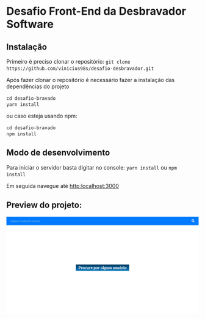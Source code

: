# Desafio Front-End da Desbravador Software

## Instalação
Primeiro é preciso clonar o repositório: ``git clone https://github.com/vinicius98s/desafio-desbravador.git``

Após fazer clonar o repositório é necessário fazer a instalação das dependências do projeto

```
cd desafio-bravado
yarn install
```
ou caso esteja usando npm:

```
cd desafio-bravado
npm install
```

## Modo de desenvolvimento
Para iniciar o servidor basta digitar no console:
``yarn install`` ou ``npm install``

Em seguida navegue até [http:localhost:3000](http:localhost:3000)

## Preview do projeto:
![alt text](./preview.jpg)